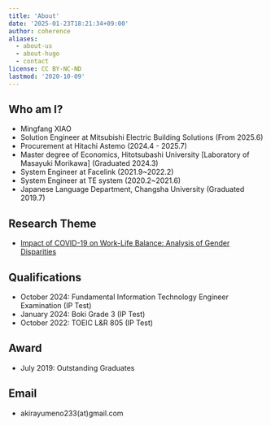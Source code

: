 ```yaml
---
title: 'About'
date: '2025-01-23T18:21:34+09:00'
author: coherence
aliases:
  - about-us
  - about-hugo
  - contact
license: CC BY-NC-ND
lastmod: '2020-10-09'
---
```

## Who am I?
- Mingfang XIAO
- Solution Engineer at Mitsubishi Electric Building Solutions (From 2025.6)
- Procurement at Hitachi Astemo (2024.4 - 2025.7)
- Master degree of Economics, Hitotsubashi University [Laboratory of Masayuki Morikawa] (Graduated 2024.3)
- System Engineer at Facelink (2021.9~2022.2)
- System Engineer at TE system (2020.2~2021.6)
- Japanese Language Department, Changsha University (Graduated 2019.7)

## Research Theme

- [Impact of COVID-19 on Work-Life Balance: Analysis of Gender Disparities](https://ssjda.iss.u-tokyo.ac.jp/Direct/resultsearch.php?eid=1427)

## Qualifications

- October 2024: Fundamental Information Technology Engineer Examination (IP Test)
- January 2024: Boki Grade 3 (IP Test) 
- October 2022: TOEIC L&R 805 (IP Test)

## Award

- July 2019: Outstanding Graduates

## Email

- akirayumeno233(at)gmail.com
